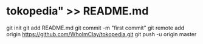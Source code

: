 # tokopedia" >> README.md
git init
git add README.md
git commit -m "first commit"
git remote add origin https://github.com/WhoImClay/tokopedia.git
git push -u origin master
